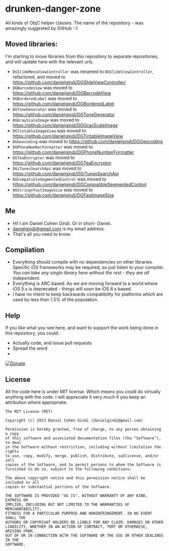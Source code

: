 drunken-danger-zone
===================

All kinds of ObjC helper classes. The name of the repository - was amazingly suggested by GitHub :-)

## Moved libraries:

I'm starting to move libraries from this repository to separate repositories, and will update here with the relevant urls.

* `DGSlideMenuViewController` was renamed to `DGSlideViewController`, refactored, and moved to https://github.com/danielgindi/DGSlideViewController/
* `DGBarcodeView` was moved to https://github.com/danielgindi/DGBarcodeView
* `DGBorderedLabel` was moved to https://github.com/danielgindi/DGBorderedLabel
* `DGToneGenerator` was moved to https://github.com/danielgindi/DGToneGenerator
* `DGGrayScaleImage` was moved to https://github.com/danielgindi/DGGrayScaleImage
* `DGTintableImageView` was moved to https://github.com/danielgindi/DGTintableImageView
* `DGGeocoding` was moved to https://github.com/danielgindi/DGGeocoding
* `DGPhoneNumberFormatter` was moved to https://github.com/danielgindi/DGPhoneNumberFormatter
* `DGTeaEncryptor` was moved to https://github.com/danielgindi/DGTeaEncryptor
* `DGiTunesSearchApi` was moved to https://github.com/danielgindi/DGiTunesSearchApi
* `DGCompatibleSegmentedControl` was moved to https://github.com/danielgindi/DGCompatibleSegmentedControl
* `NSString+FastImageSize` was moved to https://github.com/danielgindi/DGFastImageSize

## Me
* Hi! I am Daniel Cohen Gindi. Or in short- Daniel.
* danielgindi@gmail.com is my email address.
* That's all you need to know.

## Compilation
* Everything should compile with no dependencies on other libraries. Specific iOS frameworks may be required, so just listen to your compiler. *You can take any single library here without the rest - they are all independent.*
* Everything is ARC based. As we are moving forward to a world where iOS 5.x is deprecated - things will soon be iOS 6.x based. 
* I have no intent to keep backwards compatibility for platforms which are used by less than 1.5% of the population.

## Help

If you like what you see here, and want to support the work being done in this repository, you could:
* Actually code, and issue pull requests
* Spread the word
* 
[![Donate](https://www.paypalobjects.com/en_US/i/btn/btn_donate_LG.gif)](https://www.paypal.com/cgi-bin/webscr?cmd=_s-xclick&hosted_button_id=CHRDHZE79YTMQ)

## License

All the code here is under MIT license. Which means you could do virtually anything with the code.
I will appreciate it very much if you keep an attribution where appropriate.

    The MIT License (MIT)
    
    Copyright (c) 2013 Daniel Cohen Gindi (danielgindi@gmail.com)
    
    Permission is hereby granted, free of charge, to any person obtaining a copy
    of this software and associated documentation files (the "Software"), to deal
    in the Software without restriction, including without limitation the rights
    to use, copy, modify, merge, publish, distribute, sublicense, and/or sell
    copies of the Software, and to permit persons to whom the Software is
    furnished to do so, subject to the following conditions:
    
    The above copyright notice and this permission notice shall be included in all
    copies or substantial portions of the Software.
    
    THE SOFTWARE IS PROVIDED "AS IS", WITHOUT WARRANTY OF ANY KIND, EXPRESS OR
    IMPLIED, INCLUDING BUT NOT LIMITED TO THE WARRANTIES OF MERCHANTABILITY,
    FITNESS FOR A PARTICULAR PURPOSE AND NONINFRINGEMENT. IN NO EVENT SHALL THE
    AUTHORS OR COPYRIGHT HOLDERS BE LIABLE FOR ANY CLAIM, DAMAGES OR OTHER
    LIABILITY, WHETHER IN AN ACTION OF CONTRACT, TORT OR OTHERWISE, ARISING FROM,
    OUT OF OR IN CONNECTION WITH THE SOFTWARE OR THE USE OR OTHER DEALINGS IN THE
    SOFTWARE.

